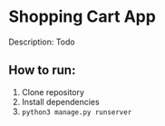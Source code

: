 # Shopping Cart App

Description: Todo

## How to run:

1) Clone repository
2) Install dependencies 
3) `python3 manage.py runserver`
